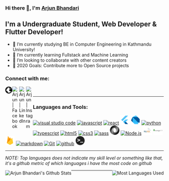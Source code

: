 <!--
### Hi there 👋
**arjunbhandari3/arjunbhandari3** is a ✨ _special_ ✨ repository because its `README.md` (this file) appears on your GitHub profile.
-->
### Hi there 👋, I'm [Arjun Bhandari][website]

## I'm a Undergraduate Student, Web Developer & Flutter Developer!

- 🔭 I’m currently studying BE in Computer Engineering in Kathmandu University!
- 🌱 I’m currently learning Fullstack and Machine Learning
- 👯 I’m looking to collaborate with other content creators
- 🥅 2020 Goals: Contribute more to Open Source projects

### Connect with me:

[<img align="left" alt="Arjun" width="22px" src="https://raw.githubusercontent.com/iconic/open-iconic/master/svg/globe.svg" />][website]
[<img align="left" alt="Arjun | Facebook" width="22px" src="https://cdn.jsdelivr.net/npm/simple-icons@3.4.0/icons/facebook.svg" />][facebook]
[<img align="left" alt="Arjun | LinkedIn" width="22px" src="https://cdn.jsdelivr.net/npm/simple-icons@v3/icons/linkedin.svg" />][linkedin]
[<img align="left" alt="Arjun | Instagram" width="22px" src="https://cdn.jsdelivr.net/npm/simple-icons@v3/icons/instagram.svg" />][instagram]

<br />

---

### Languages and Tools:

[<img alt="visual studio code" width="30px" src="https://img.icons8.com/fluent/240/000000/visual-studio-code-2019.png" />](https://code.visualstudio.com/)
[<img alt="javascript" width="30px" src="https://img.icons8.com/color/240/000000/javascript.png" />](https://developer.mozilla.org/en-US/docs/Web/JavaScript)
[<img alt="react" width="30px" src="https://img.icons8.com/color/240/000000/react-native.png" />](https://reactjs.org/)
[<img alt="flutter" width="30px" src="https://raw.githubusercontent.com/github/explore/80688e429a7d4ef2fca1e82350fe8e3517d3494d/topics/flutter/flutter.png" />](https://flutter.dev/)
[<img alt="dart" width="30px" src="https://raw.githubusercontent.com/github/explore/80688e429a7d4ef2fca1e82350fe8e3517d3494d/topics/dart/dart.png" />](https://dart.dev/)
[<img alt="python" width="30px" src="https://img.icons8.com/color/240/000000/python.png">](https://www.python.org/)
[<img alt="typescript" width="30px" src="https://img.icons8.com/color/240/000000/typescript.png">](https://www.typescriptlang.org/)
[<img alt="html5" width="30px" src="https://img.icons8.com/color/240/000000/html-5.png">](https://developer.mozilla.org/en-US/docs/Web/HTML)
[<img alt="css3" width="30px" src="https://img.icons8.com/color/240/000000/css3.png">](https://developer.mozilla.org/en-US/docs/Web/CSS)
[<img alt="sass" width="30px" src="https://img.icons8.com/color/240/000000/sass.png">](https://sass-lang.com/)
[<img alt="json" width="30px" src="https://raw.githubusercontent.com/github/explore/80688e429a7d4ef2fca1e82350fe8e3517d3494d/topics/json/json.png">](https://www.json.org/json-en.html)
[<img alt="Node.js" width="30px" src="https://img.icons8.com/color/240/000000/nodejs.png">](https://nodejs.org/en/)
[<img alt="MySQL" width="30px" src="https://raw.githubusercontent.com/github/explore/80688e429a7d4ef2fca1e82350fe8e3517d3494d/topics/mysql/mysql.png">](https://dev.mysql.com/)
[<img alt="MongoDB" width="30px" src="https://raw.githubusercontent.com/github/explore/80688e429a7d4ef2fca1e82350fe8e3517d3494d/topics/mongodb/mongodb.png">](https://www.mongodb.com/)
[<img alt="Firebase" width="30px" src="https://raw.githubusercontent.com/github/explore/80688e429a7d4ef2fca1e82350fe8e3517d3494d/topics/firebase/firebase.png">](https://firebase.google.com/)
[<img alt="markdown" width="30px" src="https://img.icons8.com/ios-filled/100/000000/markdown.png">](https://www.markdownguide.org/)
[<img alt="Git" width="30px" src="https://img.icons8.com/color/240/000000/git.png">](https://git-scm.com/)
[<img alt="github" width="30px" src="https://img.icons8.com/ios-glyphs/240/000000/github.png">](https://github.com/)
[<img alt="terminal" width="30px" src="https://raw.githubusercontent.com/github/explore/80688e429a7d4ef2fca1e82350fe8e3517d3494d/topics/terminal/terminal.png">](https://docs.microsoft.com/en-us/windows/terminal/)
<br />

---

_NOTE: Top languages does not indicate my skill level or something like that, it's a github metric of which languages i have the most code on github_

<img align="left" alt="Arjun Bhandari's Github Stats" src="https://github-readme-stats.vercel.app/api?username=arjunbhandari3&show_icons=true&hide_border=true&count_private=true&include_all_commits=true&theme=dark" />
<img align="right" alt="Most Languages Used" src="(https://github-readme-stats.vercel.app/api/top-langs/?username=arjunbhandari3&layout=compact&theme=dark" />

---

[website]: https://bhandariarjun.com.np
[facebook]: https://www.facebook.com/arjun.bhandari.7505
[instagram]: https://www.instagram.com/_arjun_bhandari_
[linkedin]: https://www.linkedin.com/in/arjun-bhandari-712334156
